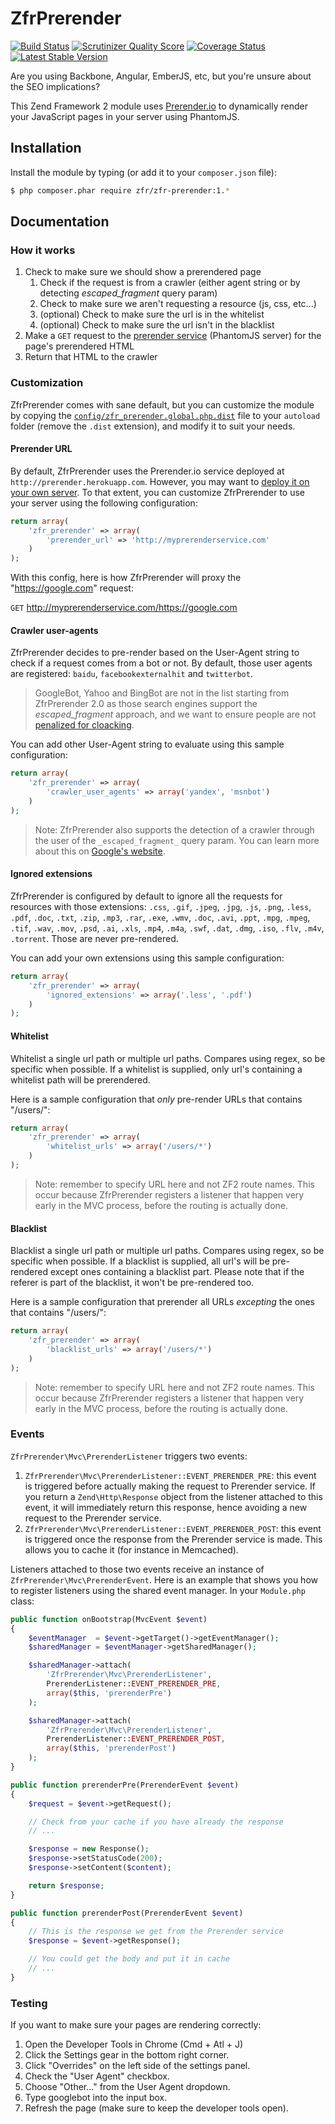 # ZfrPrerender

[![Build Status](https://travis-ci.org/zf-fr/zfr-prerender.png?branch=master)](https://travis-ci.org/zf-fr/zfr-prerender)
[![Scrutinizer Quality Score](https://scrutinizer-ci.com/g/zf-fr/zfr-prerender/badges/quality-score.png?s=fd78ed5f6dab14beef3884ef3073fd0ce49e2ac5)](https://scrutinizer-ci.com/g/zf-fr/zfr-prerender/)
[![Coverage Status](https://coveralls.io/repos/zf-fr/zfr-prerender/badge.png)](https://coveralls.io/r/zf-fr/zfr-prerender)
[![Latest Stable Version](https://poser.pugx.org/zfr/zfr-prerender/v/stable.png)](https://packagist.org/packages/zfr/zfr-prerender)

Are you using Backbone, Angular, EmberJS, etc, but you're unsure about the SEO implications?

This Zend Framework 2 module uses [Prerender.io](http://www.prerender.io) to dynamically render your JavaScript
pages in your server using PhantomJS.

## Installation

Install the module by typing (or add it to your `composer.json` file):

```sh
$ php composer.phar require zfr/zfr-prerender:1.*
```

## Documentation

### How it works

1. Check to make sure we should show a prerendered page
	1. Check if the request is from a crawler (either agent string or by detecting _escaped_fragment_ query param)
	2. Check to make sure we aren't requesting a resource (js, css, etc...)
	3. (optional) Check to make sure the url is in the whitelist
	4. (optional) Check to make sure the url isn't in the blacklist
2. Make a `GET` request to the [prerender service](https://github.com/collectiveip/prerender) (PhantomJS server) for
the page's prerendered HTML
3. Return that HTML to the crawler

### Customization

ZfrPrerender comes with sane default, but you can customize the module by copying the
[`config/zfr_prerender.global.php.dist`](config/zfr_prerender.global.php.dist) file to your `autoload` folder
(remove the `.dist` extension), and modify it to suit your needs.

#### Prerender URL

By default, ZfrPrerender uses the Prerender.io service deployed at `http://prerender.herokuapp.com`. However, you
may want to [deploy it on your own server](https://github.com/collectiveip/prerender#deploying-your-own). To that
extent, you can customize ZfrPrerender to use your server using the following configuration:

```php
return array(
    'zfr_prerender' => array(
        'prerender_url' => 'http://myprerenderservice.com'
    )
);
```

With this config, here is how ZfrPrerender will proxy the "https://google.com" request:

`GET` http://myprerenderservice.com/https://google.com

#### Crawler user-agents

ZfrPrerender decides to pre-render based on the User-Agent string to check if a request comes from a bot or not. By
default, those user agents are registered: `baidu`, `facebookexternalhit` and `twitterbot`.

> GoogleBot, Yahoo and BingBot are not in the list starting from ZfrPrerender 2.0 as those search engines support
the _escaped_fragment_ approach, and we want to ensure people are not [penalized for cloacking](http://fr.wikipedia.org/wiki/Cloaking).

You can add other User-Agent string to evaluate using this sample configuration:

```php
return array(
    'zfr_prerender' => array(
        'crawler_user_agents' => array('yandex', 'msnbot')
    )
);
```

> Note: ZfrPrerender also supports the detection of a crawler through the user of the `_escaped_fragment_` query
param. You can learn more about this on [Google's website](https://developers.google.com/webmasters/ajax-crawling/docs/getting-started).

#### Ignored extensions

ZfrPrerender is configured by default to ignore all the requests for resources with those extensions: `.css`,
`.gif`, `.jpeg`, `.jpg`, `.js`, `.png`, `.less`, `.pdf`, `.doc`, `.txt`, `.zip`, `.mp3`, `.rar`, `.exe`, `.wmv`,
`.doc`, `.avi`, `.ppt`, `.mpg`, `.mpeg`, `.tif`, `.wav`, `.mov`, `.psd`, `.ai`, `.xls`, `.mp4`, `.m4a`, `.swf`,
`.dat`, `.dmg`, `.iso`, `.flv`, `.m4v`, `.torrent`. Those are never pre-rendered.

You can add your own extensions using this sample configuration:

```php
return array(
    'zfr_prerender' => array(
        'ignored_extensions' => array('.less', '.pdf')
    )
);
```

#### Whitelist

Whitelist a single url path or multiple url paths. Compares using regex, so be specific when possible. If a whitelist
is supplied, only url's containing a whitelist path will be prerendered.

Here is a sample configuration that *only* pre-render URLs that contains "/users/":

```php
return array(
    'zfr_prerender' => array(
        'whitelist_urls' => array('/users/*')
    )
);
```

> Note: remember to specify URL here and not ZF2 route names. This occur because ZfrPrerender registers a listener
that happen very early in the MVC process, before the routing is actually done.

#### Blacklist

Blacklist a single url path or multiple url paths. Compares using regex, so be specific when possible. If a blacklist
is supplied, all url's will be pre-rendered except ones containing a blacklist part. Please note that if the referer
is part of the blacklist, it won't be pre-rendered too.

Here is a sample configuration that prerender all URLs *excepting* the ones that contains "/users/":

```php
return array(
    'zfr_prerender' => array(
        'blacklist_urls' => array('/users/*')
    )
);
```

> Note: remember to specify URL here and not ZF2 route names. This occur because ZfrPrerender registers a listener
that happen very early in the MVC process, before the routing is actually done.

### Events

`ZfrPrerender\Mvc\PrerenderListener` triggers two events:

1. `ZfrPrerender\Mvc\PrerenderListener::EVENT_PRERENDER_PRE`: this event is triggered before actually making the
request to Prerender service. If you return a `Zend\Http\Response` object from the listener attached to this event,
it will immediately return this response, hence avoiding a new request to the Prerender service.
2. `ZfrPrerender\Mvc\PrerenderListener::EVENT_PRERENDER_POST`: this event is triggered once the response from the
Prerender service is made. This allows you to cache it (for instance in Memcached).

Listeners attached to those two events receive an instance of `ZfrPrerender\Mvc\PrerenderEvent`. Here is an example
that shows you how to register listeners using the shared event manager. In your `Module.php` class:

```php
public function onBootstrap(MvcEvent $event)
{
    $eventManager  = $event->getTarget()->getEventManager();
    $sharedManager = $eventManager->getSharedManager();

    $sharedManager->attach(
        'ZfrPrerender\Mvc\PrerenderListener',
        PrerenderListener::EVENT_PRERENDER_PRE,
        array($this, 'prerenderPre')
    );

    $sharedManager->attach(
        'ZfrPrerender\Mvc\PrerenderListener',
        PrerenderListener::EVENT_PRERENDER_POST,
        array($this, 'prerenderPost')
    );
}

public function prerenderPre(PrerenderEvent $event)
{
    $request = $event->getRequest();

    // Check from your cache if you have already the response
    // ...

    $response = new Response();
    $response->setStatusCode(200);
    $response->setContent($content);

    return $response;
}

public function prerenderPost(PrerenderEvent $event)
{
    // This is the response we get from the Prerender service
    $response = $event->getResponse();

    // You could get the body and put it in cache
    // ...
}
```

### Testing

If you want to make sure your pages are rendering correctly:

1. Open the Developer Tools in Chrome (Cmd + Atl + J)
2. Click the Settings gear in the bottom right corner.
3. Click "Overrides" on the left side of the settings panel.
4. Check the "User Agent" checkbox.
5. Choose "Other..." from the User Agent dropdown.
6. Type googlebot into the input box.
7. Refresh the page (make sure to keep the developer tools open).

